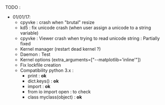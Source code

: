 TODO :

* 01/01/17:
	* cpyvke : crash when "brutal" resize
	* kd5 : fix unicode crash (when user assign a unicode to a string variable)
	* cpyvke : Viewer crash when trying to read unicode string : Partially fixed
	* Kernel manager (restart dead kernel ?)
	* Daemon : Test
	* Kernel options (extra_arguments=["--matplotlib='inline'"])
	* Fix lockfile creation
	* Compatibility python 3.x :
	    * print : **ok**
	    * dict.keys() : **ok**
	    * import : **ok**
 	    * from io import open : to check
	    * class myclass(object) : **ok**

